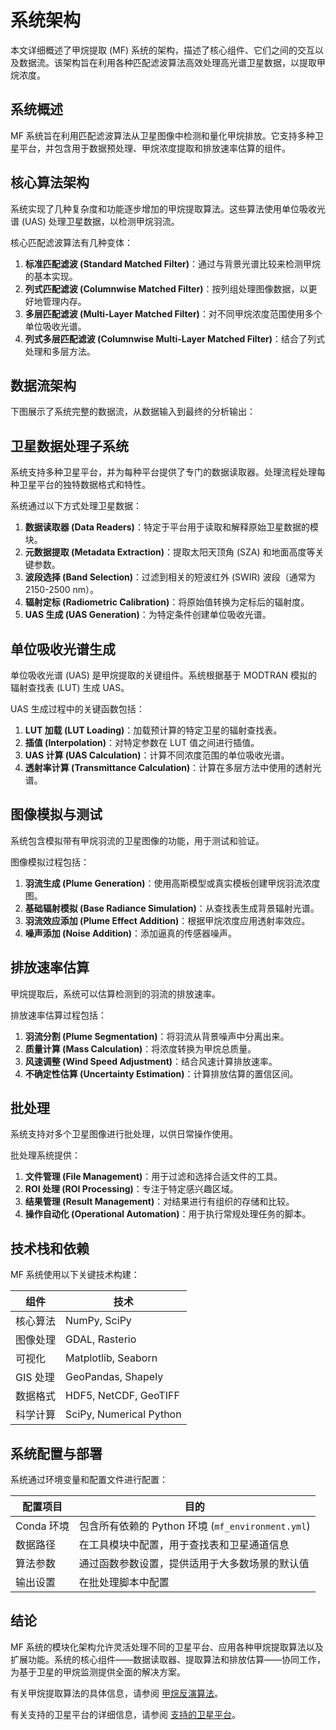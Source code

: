 # 系统架构

本文详细概述了甲烷提取 (MF) 系统的架构，描述了核心组件、它们之间的交互以及数据流。该架构旨在利用各种匹配滤波算法高效处理高光谱卫星数据，以提取甲烷浓度。

## 系统概述

MF 系统旨在利用匹配滤波算法从卫星图像中检测和量化甲烷排放。它支持多种卫星平台，并包含用于数据预处理、甲烷浓度提取和排放速率估算的组件。

## 核心算法架构

系统实现了几种复杂度和功能逐步增加的甲烷提取算法。这些算法使用单位吸收光谱 (UAS) 处理卫星数据，以检测甲烷羽流。

核心匹配滤波算法有几种变体：

1. **标准匹配滤波 (Standard Matched Filter)**：通过与背景光谱比较来检测甲烷的基本实现。
2. **列式匹配滤波 (Columnwise Matched Filter)**：按列组处理图像数据，以更好地管理内存。
3. **多层匹配滤波 (Multi-Layer Matched Filter)**：对不同甲烷浓度范围使用多个单位吸收光谱。
4. **列式多层匹配滤波 (Columnwise Multi-Layer Matched Filter)**：结合了列式处理和多层方法。

## 数据流架构

下图展示了系统完整的数据流，从数据输入到最终的分析输出：

## 卫星数据处理子系统

系统支持多种卫星平台，并为每种平台提供了专门的数据读取器。处理流程处理每种卫星平台的独特数据格式和特性。

系统通过以下方式处理卫星数据：

1. **数据读取器 (Data Readers)**：特定于平台用于读取和解释原始卫星数据的模块。
2. **元数据提取 (Metadata Extraction)**：提取太阳天顶角 (SZA) 和地面高度等关键参数。
3. **波段选择 (Band Selection)**：过滤到相关的短波红外 (SWIR) 波段（通常为 2150-2500 nm）。
4. **辐射定标 (Radiometric Calibration)**：将原始值转换为定标后的辐射度。
5. **UAS 生成 (UAS Generation)**：为特定条件创建单位吸收光谱。

## 单位吸收光谱生成

单位吸收光谱 (UAS) 是甲烷提取的关键组件。系统根据基于 MODTRAN 模拟的辐射查找表 (LUT) 生成 UAS。

UAS 生成过程中的关键函数包括：

1. **LUT 加载 (LUT Loading)**：加载预计算的特定卫星的辐射查找表。
2. **插值 (Interpolation)**：对特定参数在 LUT 值之间进行插值。
3. **UAS 计算 (UAS Calculation)**：计算不同浓度范围的单位吸收光谱。
4. **透射率计算 (Transmittance Calculation)**：计算在多层方法中使用的透射光谱。

## 图像模拟与测试

系统包含模拟带有甲烷羽流的卫星图像的功能，用于测试和验证。

图像模拟过程包括：

1. **羽流生成 (Plume Generation)**：使用高斯模型或真实模板创建甲烷羽流浓度图。
2. **基础辐射模拟 (Base Radiance Simulation)**：从查找表生成背景辐射光谱。
3. **羽流效应添加 (Plume Effect Addition)**：根据甲烷浓度应用透射率效应。
4. **噪声添加 (Noise Addition)**：添加逼真的传感器噪声。

## 排放速率估算

甲烷提取后，系统可以估算检测到的羽流的排放速率。

排放速率估算过程包括：

1. **羽流分割 (Plume Segmentation)**：将羽流从背景噪声中分离出来。
2. **质量计算 (Mass Calculation)**：将浓度转换为甲烷总质量。
3. **风速调整 (Wind Speed Adjustment)**：结合风速计算排放速率。
4. **不确定性估算 (Uncertainty Estimation)**：计算排放估算的置信区间。

## 批处理

系统支持对多个卫星图像进行批处理，以供日常操作使用。

批处理系统提供：

1. **文件管理 (File Management)**：用于过滤和选择合适文件的工具。
2. **ROI 处理 (ROI Processing)**：专注于特定感兴趣区域。
3. **结果管理 (Result Management)**：对结果进行有组织的存储和比较。
4. **操作自动化 (Operational Automation)**：用于执行常规处理任务的脚本。

## 技术栈和依赖

MF 系统使用以下关键技术构建：

| 组件         | 技术                               |
| ------------ | ---------------------------------- |
| 核心算法     | NumPy, SciPy                       |
| 图像处理     | GDAL, Rasterio                     |
| 可视化       | Matplotlib, Seaborn                |
| GIS 处理     | GeoPandas, Shapely                 |
| 数据格式     | HDF5, NetCDF, GeoTIFF              |
| 科学计算     | SciPy, Numerical Python            |

## 系统配置与部署

系统通过环境变量和配置文件进行配置：

| 配置项目         | 目的                                                     |
| ---------------- | -------------------------------------------------------- |
| Conda 环境       | 包含所有依赖的 Python 环境 (`mf_environment.yml`)        |
| 数据路径         | 在工具模块中配置，用于查找表和卫星通道信息               |
| 算法参数         | 通过函数参数设置，提供适用于大多数场景的默认值           |
| 输出设置         | 在批处理脚本中配置                                       |

## 结论

MF 系统的模块化架构允许灵活处理不同的卫星平台、应用各种甲烷提取算法以及扩展功能。系统的核心组件——数据读取器、提取算法和排放估算——协同工作，为基于卫星的甲烷监测提供全面的解决方案。

有关甲烷提取算法的具体信息，请参阅 [甲烷反演算法](./Methaneretrieval.md)。

有关支持的卫星平台的详细信息，请参阅 [支持的卫星平台]()。
